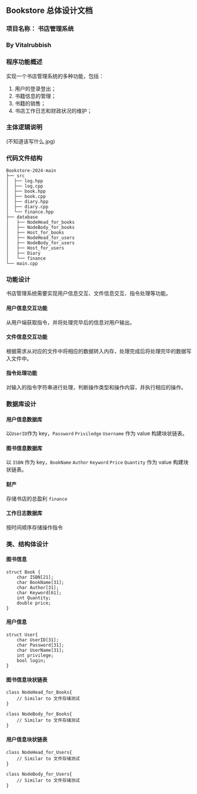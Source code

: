 ## Bookstore 总体设计文档
### 项目名称： 书店管理系统
### By Vitalrubbish
### 程序功能概述
实现一个书店管理系统的多种功能，包括：
1. 用户的登录登出；
2. 书籍信息的管理；
3. 书籍的销售；
4. 书店工作日志和财政状况的维护；

### 主体逻辑说明
(不知道该写什么.jpg)
### 代码文件结构
```
Bookstore-2024-main
├── src
│  ├── log.hpp
│  ├── log.cpp
│  ├── book.hpp
│  ├── book.cpp
│  ├── diary.hpp
│  ├── diary.cpp
│  └── finance.hpp
├── database
│   ├── NodeHead_for_books
│   ├── NodeBody_for_books
│   ├── Host_for_books
│   ├── NodeHead_for_users
│   ├── NodeBody_for_users
│   ├── Host_for_users
│   ├── Diary
│   └── finance
└── main.cpp
```
### 功能设计
书店管理系统需要实现用户信息交互、文件信息交互、指令处理等功能。
#### 用户信息交互功能
从用户端获取指令，并将处理完毕后的信息对用户输出。
#### 文件信息交互功能
根据需求从对应的文件中将相应的数据转入内存，处理完成后将处理完毕的数据写入文件中。
#### 指令处理功能
对输入的指令字符串进行处理，判断操作类型和操作内容，并执行相应的操作。

### 数据库设计
#### 用户信息数据库
以`UserID`作为 key，`Password` `Priviledge` `Username` 作为 value 构建块状链表。
#### 图书信息数据库
以 `ISBN` 作为 key，`BookName` `Author` `Keyword` `Price` `Quantity` 作为 value 构建块状链表。
#### 财产
存储书店的总盈利 `finance`
#### 工作日志数据库
按时间顺序存储操作指令

### 类、结构体设计
#### 图书信息
```
struct Book {
    char ISBN[21];
    char BookName[31];
    char Author[31];
    char Keyword[61];
    int Quantity;
    double price;    
}
```
#### 用户信息
```
struct User{
    char UserID[31];
    char Password[31];
    char UserName[31];
    int privilege;
    bool login;
}
```
#### 图书信息块状链表
```
class NodeHead_for_Books{
    // Similar to 文件存储测试
}

class NodeBody_for_Books{
    // Similar to 文件存储测试
}
```
#### 用户信息块状链表
```
class NodeHead_for_Users{
    // Similar to 文件存储测试
}

class NodeBody_for_Users{
    // Similar to 文件存储测试
}
```